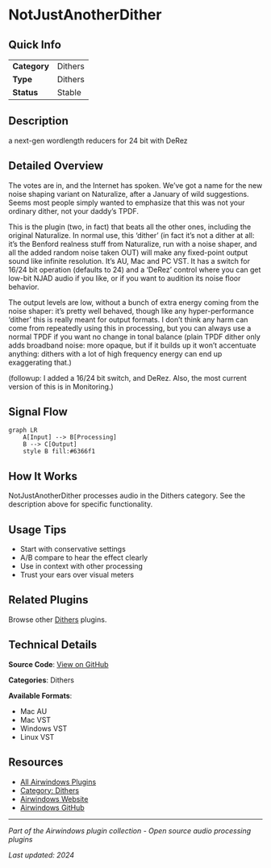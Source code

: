 # NotJustAnotherDither



## Quick Info

| | |
|---|---|
| **Category** | Dithers |
| **Type** | Dithers |
| **Status** | Stable |

## Description

a next-gen wordlength reducers for 24 bit with DeRez

## Detailed Overview

The votes are in, and the Internet has spoken. We’ve got a name for the new noise shaping variant on Naturalize, after a January of wild suggestions. Seems most people simply wanted to emphasize that this was not your ordinary dither, not your daddy’s TPDF.

This is the plugin (two, in fact) that beats all the other ones, including the original Naturalize. In normal use, this ‘dither’ (in fact it’s not a dither at all: it’s the Benford realness stuff from Naturalize, run with a noise shaper, and all the added random noise taken OUT) will make any fixed-point output sound like infinite resolution. It’s AU, Mac and PC VST. It has a switch for 16/24 bit operation (defaults to 24) and a ‘DeRez’ control where you can get low-bit NJAD audio if you like, or if you want to audition its noise floor behavior.

The output levels are low, without a bunch of extra energy coming from the noise shaper: it’s pretty well behaved, though like any hyper-performance ‘dither’ this is really meant for output formats. I don’t think any harm can come from repeatedly using this in processing, but you can always use a normal TPDF if you want no change in tonal balance (plain TPDF dither only adds broadband noise: more opaque, but if it builds up it won’t accentuate anything: dithers with a lot of high frequency energy can end up exaggerating that.)

(followup: I added a 16/24 bit switch, and DeRez. Also, the most current version of this is in Monitoring.)

## Signal Flow

```mermaid
graph LR
    A[Input] --> B[Processing]
    B --> C[Output]
    style B fill:#6366f1
```

## How It Works

NotJustAnotherDither processes audio in the Dithers category. See the description above for specific functionality.

## Usage Tips

- Start with conservative settings
- A/B compare to hear the effect clearly
- Use in context with other processing
- Trust your ears over visual meters


## Related Plugins

Browse other [Dithers](../categories/dithers.md) plugins.


## Technical Details

**Source Code**: [View on GitHub](https://github.com/airwindows/airwindows/tree/master/plugins/LinuxVST/src/NotJustAnotherDither)

**Categories**: Dithers

**Available Formats**:
- Mac AU
- Mac VST
- Windows VST
- Linux VST

## Resources

- [All Airwindows Plugins](../../README.md)
- [Category: Dithers](../categories/dithers.md)
- [Airwindows Website](https://www.airwindows.com)
- [Airwindows GitHub](https://github.com/airwindows/airwindows)

---

*Part of the Airwindows plugin collection - Open source audio processing plugins*

*Last updated: 2024*

